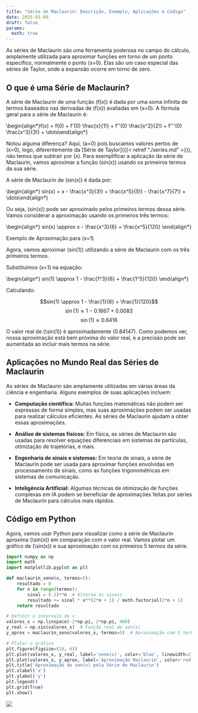 ```yaml
---
title: "Série de Maclaurin: Descrição, Exemplo, Aplicações e Código"
date: 2025-05-09
draft: false
params:
  math: true
---
```



As séries de Maclaurin são uma ferramenta poderosa no campo do cálculo, amplamente utilizada para aproximar funções em torno de um ponto específico, normalmente o ponto \(x=0\). Elas são um caso especial das séries de Taylor, onde a expansão ocorre em torno de zero.


## O que é uma Série de Maclaurin?

A série de Maclaurin de uma função \(f(x)\) é dada por uma soma infinita de termos baseados nas derivadas de \(f(x)\) avaliadas em \(x=0\). A fórmula geral para a série de Maclaurin é:

\begin{align*}f(x) = f(0) + f'(0) \frac{x}{1!} + f''(0) \frac{x^2}{2!} + f'''(0) \frac{x^3}{3!} + \dots\end{align*}

Notou alguma diferença? Aqui, \(a=0\) pois buscamos valores pertos de \(x=0\), logo, diferentemente da [Série de Taylor]({{< relref "./series.md" >}}), não temos que subtrair por \(x\).
Para exemplificar a aplicação da série de Maclaurin, vamos aproximar a função \(sin(x)\) usando os primeiros termos da sua série.

A série de Maclaurin de \(sin(x)\) é dada por:

\begin{align*} sin(x) = x - \frac{x^3}{3!} + \frac{x^5}{5!} - \frac{x^7}{7!} + \dots\end{align*}

Ou seja, \(sin(x)\) pode ser aproximado pelos primeiros termos dessa série. Vamos considerar a aproximação usando os primeiros três termos:

\begin{align*} sin(x) \approx x - \frac{x^3}{6} + \frac{x^5}{120} \end{align*}

Exemplo de Aproximação para \(x=1\)

Agora, vamos aproximar \(sin(1)\) utilizando a série de Maclaurin com os três primeiros termos.

Substituímos \(x=1\) na equação:

\begin{align*} sin(1) \approx 1 - \frac{1^3}{6} + \frac{1^5}{120} \end{align*}

Calculando:

$$sin(1) \approx 1 - \frac{1}{6} + \frac{1}{120}$$
$$\sin(1) \approx 1 - 0.1667 + 0.0083$$
$$\sin(1) \approx 0.8416$$


O valor real de \(\sin(1)\) é aproximadamente \(0.84147\). Como podemos ver, nossa aproximação está bem próxima do valor real, e a precisão pode ser aumentada ao incluir mais termos na série.

## Aplicações no Mundo Real das Séries de Maclaurin

As séries de Maclaurin são amplamente utilizadas em várias áreas da ciência e engenharia. Alguns exemplos de suas aplicações incluem:

- **Computação científica:** Muitas funções matemáticas não podem ser expressas de forma simples, mas suas aproximações podem ser usadas para realizar cálculos eficientes. As séries de Maclaurin ajudam a obter essas aproximações.

- **Análise de sistemas físicos:** Em física, as séries de Maclaurin são usadas para resolver equações diferenciais em sistemas de partículas, otimização de trajetórias, e mais.

- **Engenharia de sinais e sistemas:** Em teoria de sinais, a série de Maclaurin pode ser usada para aproximar funções envolvidas em processamento de sinais, como as funções trigonométricas em sistemas de comunicação.

- **Inteligência Artificial:** Algumas técnicas de otimização de funções complexas em IA podem se beneficiar de aproximações feitas por séries de Maclaurin para cálculos mais rápidos.

## Código em Python

Agora, vamos usar Python para visualizar como a série de Maclaurin aproxima \(\sin(x)\) em comparação com o valor real. Vamos plotar um gráfico de \(\sin(x)\) e sua aproximação com os primeiros 5 termos da série.


```python
import numpy as np
import math
import matplotlib.pyplot as plt

def maclaurin_seno(x, termos=5):
    resultado = 0
    for n in range(termos):
        sinal = (-1)**n  # Alterna os sinais
        resultado += sinal * x**(2*n + 1) / math.factorial(2*n + 1)
    return resultado

# Definir o intervalo de x
valores_x = np.linspace(-2*np.pi, 2*np.pi, 400)
y_real = np.sin(valores_x)  # Função real de sen(x)
y_aprox = maclaurin_seno(valores_x, termos=5)  # Aproximação com 5 termos

# Plotar o gráfico
plt.figure(figsize=(10, 6))
plt.plot(valores_x, y_real, label='seno(x)', color='blue', linewidth=2)
plt.plot(valores_x, y_aprox, label='Aproximação Maclaurin', color='red', linestyle='dashed', linewidth=2)
plt.title('Aproximação de sen(x) pela Série de Maclaurin')
plt.xlabel('x')
plt.ylabel('y')
plt.legend()
plt.grid(True)
plt.show()
```

![](/images/maclaurin.png)
